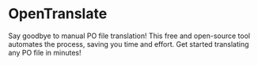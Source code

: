 # OpenTranslate
Say goodbye to manual PO file translation! This free and open-source tool automates the process, saving you time and effort. Get started translating any PO file in minutes!
